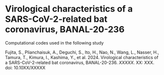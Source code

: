 # Virological characteristics of a SARS-CoV-2-related bat coronavirus, BANAL-20-236

Computational codes used in the following study

Fujita, S., Plianchaisuk, A., Deguchi, S., Ito, H., Nao, N., Wang, L., Nasser, H., Tamura, T., Kimura, I., Kashima, Y., et al. 2024. Virological characteristics of a SARS-CoV-2-related bat coronavirus, BANAL-20-236. *XXXXX*. XX: XXX. doi: 10.10XX/XXXXX
